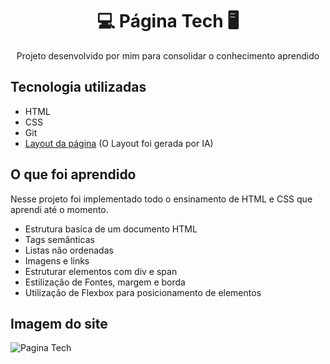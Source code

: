 <div align="center"> 
  <h1>💻 Página Tech 🖥️ </h1> 
</div>
<p align="center">Projeto desenvolvido por mim para consolidar o conhecimento aprendido</p>

## Tecnologia utilizadas

- HTML
- CSS
- Git
- [Layout da página](https://app.visily.ai/projects/f60976c8-0962-4861-af06-8befc38c6b45/boards/1235113/elements/585120665) (O Layout foi gerada por IA)

## O que foi aprendido

<p>Nesse projeto foi implementado todo o ensinamento de HTML e CSS que aprendi até o momento.</p>
<ul>
  <li>Estrutura basica de um documento HTML</li>
  <li>Tags semânticas</li>
  <li>Listas não ordenadas</li>
  <li>Imagens e links</li>
  <li>Estruturar elementos com div e span</li>
  <li>Estilização de Fontes, margem e borda</li>
  <li>Utilização de Flexbox para posicionamento de elementos</li>
</ul>

## Imagem do site

![Pagina Tech](https://github.com/user-attachments/assets/15952bcd-7858-426e-89d9-f85296fca46a)
